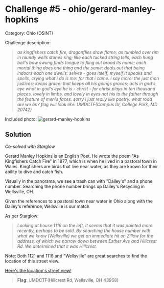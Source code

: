 # Challenge #5 - ohio/gerard-manley-hopkins

Category: Ohio (OSINT)

Challenge description:

> *as kingfishers catch fire, dragonflies draw flame; as tumbled over rim in roundy wells stones ring; like each tucked string tells, each hung bell's bow swung finds tongue to fling out broad its name; each mortal thing does one thing and the same: deals out that being indoors each one dwells; selves - goes itself; myself it speaks and spells, crying what i do is me: for that i came. i say more: the just man justices; keeps grace: that keeps all his goings graces; acts in god's eye what in god's eye he is - christ - for christ plays in ten thousand places, lovely in limbs, and lovely in eyes not his to the father through the feature of men's faces. sorry i just really like poetry. what road are we on? flag will look like: UMDCTF{Campus Dr, College Park, MD 20742}*

Included photo: ![gerard-manley-hopkins](https://umdctf2025-uploads.storage.googleapis.com/uploads/9aaf45355528291d8537b8af2962fce53c31d1dc8c589217f5f7456fe4664ff3/gerard-manley-hopkins.jpg)

## Solution

*Co-solved with Starglow*

Gerard Manley Hopkins is an English Poet. He wrote the poem "As Kingfishers Catch Fire" in 1877, which is when he lived in a pastoral town in Wales. Kingfishers are birds that live near water, as they are known for their ability to dive and catch fish.

Visually in the panorama, we see a trash can with "Dailey's" and a phone number. Searching the phone number brings up Dailey's Recycling in Wellsville, OH.

Given the references to a pastoral town near water in Ohio along with the Dailey's reference, Wellsville is our match.

As per Starglow:
> *Looking at house 1116 on the left, it seems that it was painted more recently, perhaps to be sold. By searching the house number with what we know (Wellsville) we get an immediate hit on Zillow for the address, of which we narrow down between Esther Ave and Hillcrest Rd. We determined that it was Hillcrest.*

Note: Both 1121 and 1116 and "Wellsville" are great searches to find the location of this street view.

[Here's the location's street view!](https://maps.app.goo.gl/tGHADEtY1ioYECzMA)

>**Flag**: UMDCTF{Hillcrest Rd, Wellsville, OH 43968}

